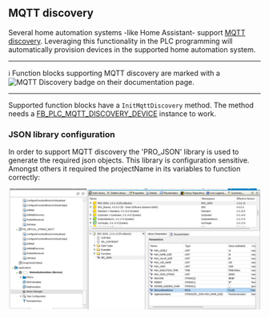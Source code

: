 ## **MQTT discovery**
Several home automation systems -like Home Assistant- support [MQTT discovery](https://www.home-assistant.io/integrations/mqtt/#mqtt-discovery). Leveraging this functionality in the PLC programming will automatically provision devices in the supported home automation system.

----------------------------

:information_source: Function blocks supporting MQTT discovery are marked with a ![MQTT Discovery](https://img.shields.io/badge/MQTT%20Discovery-brightgreen) badge on their documentation page.

----------------------------

Supported function blocks have a `InitMqttDiscovery` method. The method needs a [FB_PLC_MQTT_DISCOVERY_DEVICE](../FunctionBlocks/FB_PLC_MQTT_DISCOVERY_DEVICE.md) instance to work.


### JSON library configuration
In order to support MQTT discovery the 'PRO_JSON' library is used to generate the required json objects.
This library is configuration sensitive. Amongst others it required the projectName in its variables to function correctly:

![PRO_JSON lib config](../_img/json_pro_libConfig.jpg)  